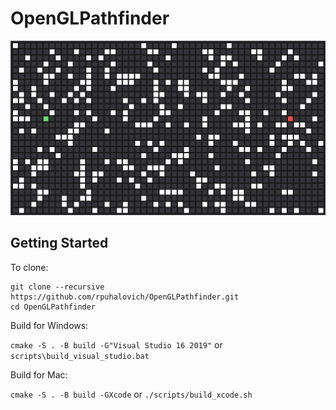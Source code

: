 # OpenGLPathfinder

![](res/tempImage.png)

## Getting Started
To clone:

```
git clone --recursive https://github.com/rpuhalovich/OpenGLPathfinder.git
cd OpenGLPathfinder
```

Build for Windows:

```cmake -S . -B build -G"Visual Studio 16 2019"``` or ```scripts\build_visual_studio.bat```

Build for Mac:

```cmake -S . -B build -GXcode``` or ```./scripts/build_xcode.sh```
